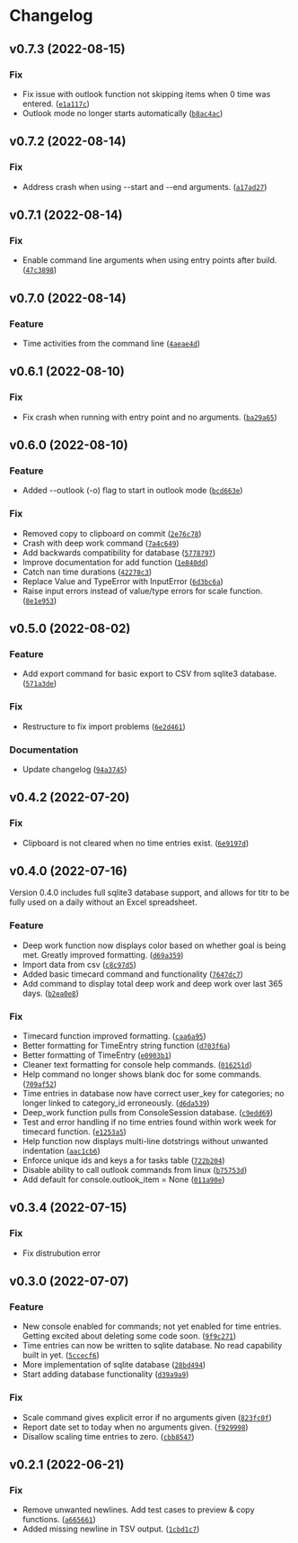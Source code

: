 # Changelog

<!--next-version-placeholder-->

## v0.7.3 (2022-08-15)
### Fix
* Fix issue with outlook function not skipping items when 0 time was entered. ([`e1a117c`](https://github.com/blairfrandeen/titr/commit/e1a117cf3711103de00c17add4712d9c14a47f0a))
* Outlook mode no longer starts automatically ([`b8ac4ac`](https://github.com/blairfrandeen/titr/commit/b8ac4aca7b8dc551b68152893cf80c494fb691db))

## v0.7.2 (2022-08-14)
### Fix
* Address crash when using --start and --end arguments. ([`a17ad27`](https://github.com/blairfrandeen/titr/commit/a17ad27ae51face4e3f7a0797a80578935f02df0))

## v0.7.1 (2022-08-14)
### Fix
* Enable command line arguments when using entry points after build. ([`47c3898`](https://github.com/blairfrandeen/titr/commit/47c3898d9270274dba3903e85c75609f1e8d1151))

## v0.7.0 (2022-08-14)
### Feature
* Time activities from the command line ([`4aeae4d`](https://github.com/blairfrandeen/titr/commit/4aeae4d499e9210a21837ff2889f0575a3e6560f))

## v0.6.1 (2022-08-10)
### Fix
* Fix crash when running with entry point and no arguments. ([`ba29a65`](https://github.com/blairfrandeen/titr/commit/ba29a65ffa78653872e2a99ad36e7944e3037aca))

## v0.6.0 (2022-08-10)
### Feature
* Added --outlook (-o) flag to start in outlook mode ([`bcd663e`](https://github.com/blairfrandeen/titr/commit/bcd663e249ad251d197927e83ca612075b9770b7))

### Fix
* Removed copy to clipboard on commit ([`2e76c78`](https://github.com/blairfrandeen/titr/commit/2e76c78dcb9ee8b1c5b2d6d84c56088ddd6c696e))
* Crash with deep work command ([`7a4c649`](https://github.com/blairfrandeen/titr/commit/7a4c649cb4b4f3c299676766309f413dca6946fb))
* Add backwards compatibility for database ([`5778797`](https://github.com/blairfrandeen/titr/commit/57787972862dc032d3200dd69ab210b832117600))
* Improve documentation for add function ([`1e840dd`](https://github.com/blairfrandeen/titr/commit/1e840dd65616c8fbe743cf7d5021780569e8dc7e))
* Catch nan time durations ([`42278c3`](https://github.com/blairfrandeen/titr/commit/42278c37e4b15af682271b3b6b89a0165dc58ad0))
* Replace Value and TypeError with InputError ([`6d3bc6a`](https://github.com/blairfrandeen/titr/commit/6d3bc6aa308312e082907fe8cafea9775d954f2a))
* Raise input errors instead of value/type errors for scale function. ([`8e1e953`](https://github.com/blairfrandeen/titr/commit/8e1e953258664f94ae22b062df705f43246d4ca9))

## v0.5.0 (2022-08-02)
### Feature
* Add export command for basic export to CSV from sqlite3 database. ([`571a3de`](https://github.com/blairfrandeen/titr/commit/571a3de8d91859c91a1923d31bcaab9faba9092b))

### Fix
* Restructure to fix import problems ([`6e2d461`](https://github.com/blairfrandeen/titr/commit/6e2d461aed9b85806d762f35cfd4de986682b6f8))

### Documentation
* Update changelog ([`94a3745`](https://github.com/blairfrandeen/titr/commit/94a374586ff20be982892c63c0cdb0d2443e83a0))

## v0.4.2 (2022-07-20)
### Fix
* Clipboard is not cleared when no time entries exist. ([`6e9197d`](https://github.com/blairfrandeen/titr/commit/6e9197de2355bca785dadcf45ac4a3365fe3f981))

## v0.4.0 (2022-07-16)
Version 0.4.0 includes full sqlite3 database support, and allows for titr to be fully used on a daily without an Excel spreadsheet.

### Feature
* Deep work function now displays color based on whether goal is being met. Greatly improved formatting. ([`d69a359`](https://github.com/blairfrandeen/titr/commit/d69a3593528f1bce32aba7f23317af407af07ad2))
* Import data from csv ([`c8c97d5`](https://github.com/blairfrandeen/titr/commit/c8c97d5cdf65c4e0c98d97c595e421a58adaccf9))
* Added basic timecard command and functionality ([`7647dc7`](https://github.com/blairfrandeen/titr/commit/7647dc7ddff9c0bea5997a13f115dc1337bd287a))
* Add command to display total deep work and deep work over last 365 days. ([`b2ea0e8`](https://github.com/blairfrandeen/titr/commit/b2ea0e80eb2b2cc245710a786124ef06301e27ae))

### Fix
* Timecard function improved formatting. ([`caa6a95`](https://github.com/blairfrandeen/titr/commit/caa6a9544e529ce149cec733c68c940173b563ec))
* Better formatting for TimeEntry string function ([`d703f6a`](https://github.com/blairfrandeen/titr/commit/d703f6a614e309143faf5c4dfb1735bd30af70b7))
* Better formatting of TimeEntry ([`e0903b1`](https://github.com/blairfrandeen/titr/commit/e0903b13462796a8deda4539350eb906ceb8d1fe))
* Cleaner text formatting for console help commands. ([`016251d`](https://github.com/blairfrandeen/titr/commit/016251d8213f696b3e8fb0afe05c55a01d99eb77))
* Help command no longer shows blank doc for some commands. ([`709af52`](https://github.com/blairfrandeen/titr/commit/709af5276f2587dac3e0925ccef20cf3fd43bcc6))
* Time entries in database now have correct user_key for categories; no longer linked to category_id erroneously. ([`d6da539`](https://github.com/blairfrandeen/titr/commit/d6da539b5b4724d7e2d3e1ad00c40226812a2550))
* Deep_work function pulls from ConsoleSession database. ([`c9edd69`](https://github.com/blairfrandeen/titr/commit/c9edd69dfa2f66bee0279184eb4246c2ca61cc56))
* Test and error handling if no time entries found within work week for timecard function. ([`e1253a5`](https://github.com/blairfrandeen/titr/commit/e1253a59bb44a4996c461e97ec7a08d26dd38203))
* Help function now displays multi-line dotstrings without unwanted indentation ([`aac1cb6`](https://github.com/blairfrandeen/titr/commit/aac1cb6c0bc14f682a24f81993852db751312d8a))
* Enforce unique ids and keys a for tasks table ([`722b204`](https://github.com/blairfrandeen/titr/commit/722b204651f75bd180e12714830a3d8527ee2bf4))
* Disable ability to call outlook commands from linux ([`b75753d`](https://github.com/blairfrandeen/titr/commit/b75753d8cb54017fca14acd2dffc385297cddc8c))
* Add default for console.outlook_item = None ([`011a90e`](https://github.com/blairfrandeen/titr/commit/011a90eef1a50bf55da774eb122ac4e190b41340))

## v0.3.4 (2022-07-15)
### Fix
* Fix distrubution error

## v0.3.0 (2022-07-07)
### Feature
* New console enabled for commands; not yet enabled for time entries. Getting excited about deleting some code soon. ([`9f9c271`](https://github.com/blairfrandeen/titr/commit/9f9c2719d3a2dadc05acf0ca0dc52e688202cdf0))
* Time entries can now be written to sqlite database. No read capability built in yet. ([`5ccecf6`](https://github.com/blairfrandeen/titr/commit/5ccecf6af218ac9cb2f3fc2a8b78f4153a38c8a1))
* More implementation of sqlite database ([`28bd494`](https://github.com/blairfrandeen/titr/commit/28bd49490b0ff05c667b263686b601707bdc6c3b))
* Start adding database functionality ([`d39a9a9`](https://github.com/blairfrandeen/titr/commit/d39a9a94638cd5a451629108bdd3bb10adfa4c29))

### Fix
* Scale command gives explicit error if no arguments given ([`823fc0f`](https://github.com/blairfrandeen/titr/commit/823fc0fb3c2347c048edbe81cf99ffb1f2917fd6))
* Report date set to today when no arguments given. ([`f929998`](https://github.com/blairfrandeen/titr/commit/f9299985cef3c3e9d9ec9a879d9c53cd943abfd9))
* Disallow scaling time entries to zero. ([`cbb8547`](https://github.com/blairfrandeen/titr/commit/cbb8547886ea5b0d634545da9f3de51ad88e0e52))

## v0.2.1 (2022-06-21)
### Fix
* Remove unwanted newlines. Add test cases to preview & copy functions. ([`a665661`](https://github.com/blairfrandeen/titr/commit/a665661e9ade0a7625c5f2667f38a85a09f50f66))
* Added missing newline in TSV output. ([`1cbd1c7`](https://github.com/blairfrandeen/titr/commit/1cbd1c78f7f1f9e0f2e2bad7a442104cbf79ef5a))
